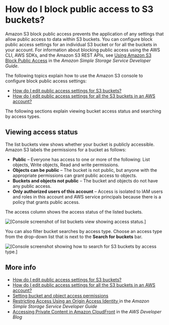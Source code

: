 # How do I block public access to S3 buckets?<a name="block-public-access"></a>

Amazon S3 block public access prevents the application of any settings that allow public access to data within S3 buckets\. You can configure block public access settings for an individual S3 bucket or for all the buckets in your account\. For information about blocking public access using the AWS CLI, AWS SDKs, and the Amazon S3 REST APIs, see [Using Amazon S3 Block Public Access](https://docs.aws.amazon.com/AmazonS3/latest/dev/access-control-block-public-access.html) in the *Amazon Simple Storage Service Developer Guide*\.

The following topics explain how to use the Amazon S3 console to configure block public access settings: 
+ [How do I edit public access settings for S3 buckets?](block-public-access-bucket.md)
+ [How do I edit public access settings for all the S3 buckets in an AWS account?](block-public-access-account.md)

The following sections explain viewing bucket access status and searching by access types\.

## Viewing access status<a name="block-public-access-list"></a>

The list buckets view shows whether your bucket is publicly accessible\. Amazon S3 labels the permissions for a bucket as follows:
+ **Public** – Everyone has access to one or more of the following: List objects, Write objects, Read and write permissions\. 
+ **Objects can be public** – The bucket is not public, but anyone with the appropriate permissions can grant public access to objects\. 
+ **Buckets and objects not public** – The bucket and objects do not have any public access\.
+ **Only authorized users of this account** – Access is isolated to IAM users and roles in this account and AWS service principals because there is a policy that grants public access\.

The access column shows the access status of the listed buckets\.

![\[Console screenshot of list buckets view showing access status.\]](http://docs.aws.amazon.com/AmazonS3/latest/user-guide/images/bucket-access-status.png)

You can also filter bucket searches by access type\. Choose an access type from the drop\-down list that is next to the **Search for buckets** bar\. 

![\[Console screenshot showing how to search for S3 buckets by access type.\]](http://docs.aws.amazon.com/AmazonS3/latest/user-guide/images/search-by-access-type.png)

## More info<a name="block-public-access-moreinfo"></a>
+  [How do I edit public access settings for S3 buckets?](block-public-access-bucket.md)
+ [How do I edit public access settings for all the S3 buckets in an AWS account?](block-public-access-account.md)
+ [Setting bucket and object access permissions](set-permissions.md)
+ [Restricting Access Using an Origin Access Identity ](https://docs.aws.amazon.com/AmazonCloudFront/latest/DeveloperGuide/private-content-restricting-access-to-s3.html) in the *Amazon Simple Storage Service Developer Guide*
+ [Accessing Private Content in Amazon CloudFront](http://aws.amazon.com/blogs/developer/accessing-private-content-in-amazon-cloudfront/) in the *AWS Developer Blog*